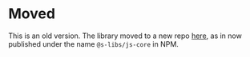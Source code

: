 # Moved

This is an old version. The library moved to a new repo [here](https://github.com/simontonsoftware/s-libs/tree/master/projects/js-core), as in now published under the name `@s-libs/js-core` in NPM.
